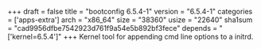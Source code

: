+++
draft = false
title = "bootconfig 6.5.4-1"
version = "6.5.4-1"
categories = ['apps-extra']
arch = "x86_64"
size = "38360"
usize = "22640"
sha1sum = "cad9956dfbe7542923d761f9a54e5b892bf3fece"
depends = "['kernel=6.5.4']"
+++
Kernel tool for appending cmd line options to a initrd.